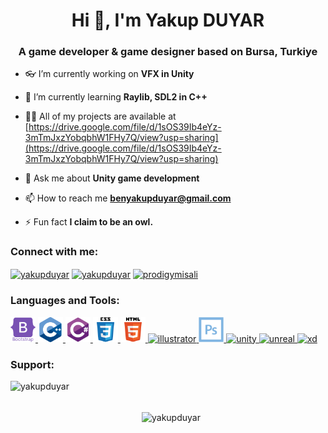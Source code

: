 <h1 align="center">Hi 👋, I'm Yakup DUYAR</h1>
<h3 align="center">A game developer & game designer based on Bursa, Turkiye</h3>

- 👓 I’m currently working on **VFX in Unity**

- 🌱 I’m currently learning **Raylib, SDL2 in C++**

- 👨‍💻 All of my projects are available at [https://drive.google.com/file/d/1sOS39Ib4eYz-3mTmJxzYobqbhW1FHy7Q/view?usp=sharing](https://drive.google.com/file/d/1sOS39Ib4eYz-3mTmJxzYobqbhW1FHy7Q/view?usp=sharing)

- 💬 Ask me about **Unity game development**

- 📫 How to reach me **benyakupduyar@gmail.com**

- ⚡ Fun fact **I claim to be an owl.**

<h3 align="left">Connect with me:</h3>
<p align="left">
<a href="https://dev.to/yakupduyar" target="blank"><img align="center" src="https://raw.githubusercontent.com/rahuldkjain/github-profile-readme-generator/master/src/images/icons/Social/devto.svg" alt="yakupduyar" height="30" width="40" /></a>
<a href="https://linkedin.com/in/yakupduyar" target="blank"><img align="center" src="https://raw.githubusercontent.com/rahuldkjain/github-profile-readme-generator/master/src/images/icons/Social/linked-in-alt.svg" alt="yakupduyar" height="30" width="40" /></a>
<a href="https://instagram.com/prodigymisali" target="blank"><img align="center" src="https://raw.githubusercontent.com/rahuldkjain/github-profile-readme-generator/master/src/images/icons/Social/instagram.svg" alt="prodigymisali" height="30" width="40" /></a>
</p>

<h3 align="left">Languages and Tools:</h3>
<p align="left"> <a href="https://getbootstrap.com" target="_blank" rel="noreferrer"> <img src="https://raw.githubusercontent.com/devicons/devicon/master/icons/bootstrap/bootstrap-plain-wordmark.svg" alt="bootstrap" width="40" height="40"/> </a> <a href="https://www.w3schools.com/cpp/" target="_blank" rel="noreferrer"> <img src="https://raw.githubusercontent.com/devicons/devicon/master/icons/cplusplus/cplusplus-original.svg" alt="cplusplus" width="40" height="40"/> </a> <a href="https://www.w3schools.com/cs/" target="_blank" rel="noreferrer"> <img src="https://raw.githubusercontent.com/devicons/devicon/master/icons/csharp/csharp-original.svg" alt="csharp" width="40" height="40"/> </a> <a href="https://www.w3schools.com/css/" target="_blank" rel="noreferrer"> <img src="https://raw.githubusercontent.com/devicons/devicon/master/icons/css3/css3-original-wordmark.svg" alt="css3" width="40" height="40"/> </a> <a href="https://www.w3.org/html/" target="_blank" rel="noreferrer"> <img src="https://raw.githubusercontent.com/devicons/devicon/master/icons/html5/html5-original-wordmark.svg" alt="html5" width="40" height="40"/> </a> <a href="https://www.adobe.com/in/products/illustrator.html" target="_blank" rel="noreferrer"> <img src="https://www.vectorlogo.zone/logos/adobe_illustrator/adobe_illustrator-icon.svg" alt="illustrator" width="40" height="40"/> </a> <a href="https://www.photoshop.com/en" target="_blank" rel="noreferrer"> <img src="https://raw.githubusercontent.com/devicons/devicon/master/icons/photoshop/photoshop-line.svg" alt="photoshop" width="40" height="40"/> </a> <a href="https://unity.com/" target="_blank" rel="noreferrer"> <img src="https://www.vectorlogo.zone/logos/unity3d/unity3d-icon.svg" alt="unity" width="40" height="40"/> </a> <a href="https://unrealengine.com/" target="_blank" rel="noreferrer"> <img src="https://raw.githubusercontent.com/kenangundogan/fontisto/036b7eca71aab1bef8e6a0518f7329f13ed62f6b/icons/svg/brand/unreal-engine.svg" alt="unreal" width="40" height="40"/> </a> <a href="https://www.adobe.com/products/xd.html" target="_blank" rel="noreferrer"> <img src="https://cdn.worldvectorlogo.com/logos/adobe-xd.svg" alt="xd" width="40" height="40"/> </a> </p>

<h3 align="left">Support:</h3>
<p><a href="https://www.buymeacoffee.com/yakupduyar"> <img align="left" src="https://cdn.buymeacoffee.com/buttons/v2/default-yellow.png" height="50" width="210" alt="yakupduyar" /></a></p><br><br>

<p><img align="center" src="https://github-readme-stats.vercel.app/api/top-langs?username=yakupduyar&show_icons=true&locale=en&layout=compact" alt="yakupduyar" /></p>
